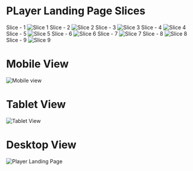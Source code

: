 # PLayer Landing Page Slices

Slice - 1
![Slice 1](https://github.com/the-PrafulDesai/Player-LandingPage/assets/108045971/0de3d7a4-e757-4fa3-86f9-59566d7dc971)
Slice - 2
![Slice 2](https://github.com/the-PrafulDesai/Player-LandingPage/assets/108045971/6155d431-3847-40b7-8488-0ea621f906b2)
Slice - 3
![Slice 3](https://github.com/the-PrafulDesai/Player-LandingPage/assets/108045971/b295174d-854a-4c12-8f19-0f50a4a1cf73)
Slice - 4
![Slice 4](https://github.com/the-PrafulDesai/Player-LandingPage/assets/108045971/c738a8e3-cd81-41f5-8ce6-d498c6a14e1f)
Slice - 5
![Slice 5](https://github.com/the-PrafulDesai/Player-LandingPage/assets/108045971/a2df9333-c129-4ebe-88f4-09d49123f89a)
Slice - 6
![Slice 6](https://github.com/the-PrafulDesai/Player-LandingPage/assets/108045971/f87278cd-b60e-4921-81b8-cf1f0c7ac03e)
Slice - 7
![Slice 7](https://github.com/the-PrafulDesai/Player-LandingPage/assets/108045971/606dfa38-bde7-45fa-872b-0a163ec09ae3)
Slice - 8 
![Slice 8](https://github.com/the-PrafulDesai/Player-LandingPage/assets/108045971/29478c75-3fac-485c-ab75-5c4f021c7504)
Slice - 9
![Slice 9](https://github.com/the-PrafulDesai/Player-LandingPage/assets/108045971/3a0b4145-2c96-4c00-a155-2b38953c57b8)

# Mobile View
![Mobile view](https://github.com/the-PrafulDesai/Player-LandingPage/assets/108045971/4b87a454-b724-4726-b0fc-08f85c1955de)
# Tablet View
![Tablet View](https://github.com/the-PrafulDesai/Player-LandingPage/assets/108045971/05137c52-8710-492a-a240-7052fab3b44c)
# Desktop View
![Player Landing Page](https://github.com/the-PrafulDesai/Player-LandingPage/assets/108045971/cca685e9-831a-4c2c-9472-d0c188f12851)

